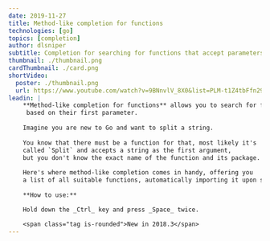 ```yaml
---
date: 2019-11-27
title: Method-like completion for functions
technologies: [go]
topics: [completion]
author: dlsniper
subtitle: Completion for searching for functions that accept parameters of a certain type.
thumbnail: ./thumbnail.png
cardThumbnail: ./card.png
shortVideo:
  poster: ./thumbnail.png
  url: https://www.youtube.com/watch?v=9BNnvlV_8X0&list=PLM-t1Z4tbFfn291KlSOQE_ulCAyzXO3uA
leadin: |
    **Method-like completion for functions** allows you to search for functions
     based on their first parameter.
    
    Imagine you are new to Go and want to split a string.
    
    You know that there must be a function for that, most likely it's
    called `Split` and accepts a string as the first argument,
    but you don't know the exact name of the function and its package.
    
    Here's where method-like completion comes in handy, offering you
    a list of all suitable functions, automatically importing it upon selection.
    
    **How to use:**

    Hold down the _Ctrl_ key and press _Space_ twice.

    <span class="tag is-rounded">New in 2018.3</span>
---
```

